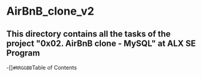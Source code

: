 # AirBnB_clone_v2
## This directory contains all the tasks of the project "0x02. AirBnB clone - MySQL" at ALX SE Program
-[]`#RRGGBB`Table of Contents

